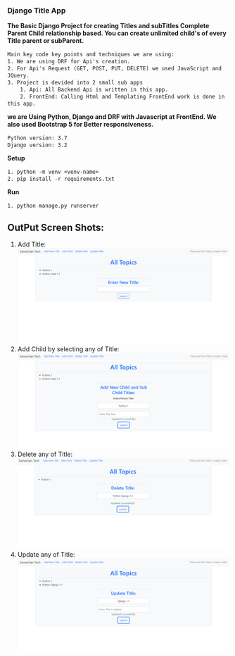 ### Django Title App

**The Basic Django Project for creating Titles and subTitles Complete Parent Child relationship based. You can create unlimited child's of every Title parent or subParent.**


    Main key code key points and techniques we are using:
    1. We are using DRF for Api's creation.
    2. For Api's Request (GET, POST, PUT, DELETE) we used JavaScript and JQuery.
    3. Project is devided into 2 small sub apps
        1. Api: All Backend Api is written in this app.
        2. FrontEnd: Calling Html and Templating FrontEnd work is done in this app. 



**we are Using Python, Django and DRF with Javascript at FrontEnd. We also used Bootstrap 5 for Better responsiveness.**


    Python version: 3.7
    Django version: 3.2

    

**Setup**

    1. python -m venv <venv-name>
    2. pip install -r requirements.txt

**Run**

    1. python manage.py runserver
## OutPut Screen Shots:

1. Add Title:
![img.png](static/screenshot/add.png)
2. Add Child by selecting any of Title:
![img.png](static/screenshot/add_child.png)
3. Delete any of Title:
![img.png](static/screenshot/delete.png)
4. Update any of Title:
![img.png](static/screenshot/update.png)
